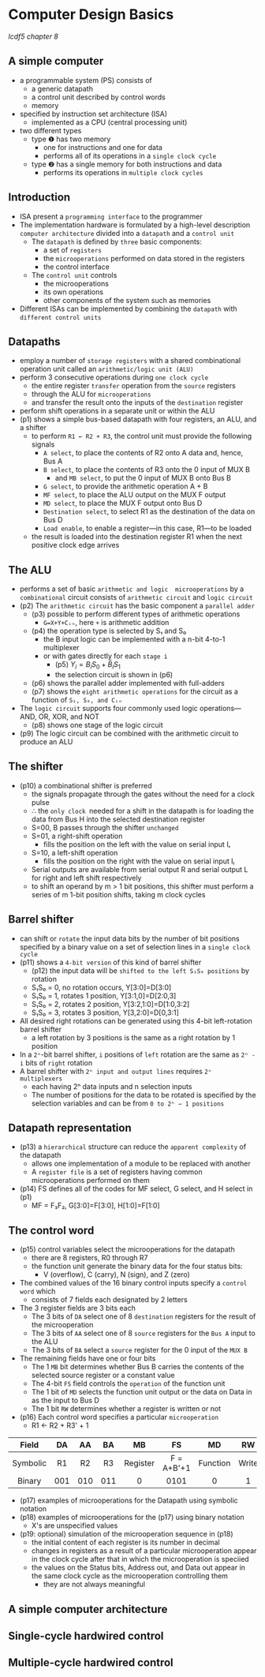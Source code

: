 # Computer Design Basics
_lcdf5 chapter 8_


A simple computer
---
- a programmable system (PS) consists of 
  - a generic datapath
  - a control unit described by control words
  - memory
- specified by instruction set architecture (ISA)
  - implemented as a CPU (central processing unit)
- two different types
  - type ❶ has two memory
    - one for instructions and one for data
    - performs all of its operations in a `single clock cycle`
  - type ❷ has a single memory for both instructions and data
    - performs its operations in `multiple clock cycles`


Introduction
---
- ISA present a `programming interface` to the programmer
- The implementation hardware is formulated by a high-level description `computer architecture` divided into a `datapath` and a `control unit`
  - The `datapath` is defined by `three` basic components:
    - a set of `registers`
    - the `microoperations` performed on data stored in the registers
    - the control interface
  - The `control unit` controls
    - the microoperations
    - its own operations
    - other components of the system such as memories
-  Different ISAs can be implemented by combining the `datapath` with `different control units`


Datapaths
---
- employ a number of `storage registers` with a shared combinational operation unit called an `arithmetic/logic unit (ALU)`
- perform 3 consecutive operations during `one clock cycle`
  - the entire register `transfer` operation from the `source` registers 
  - through the ALU for `microoperations`
  - and transfer the result onto the inputs of the `destination` register
- perform shift operations in a separate unit or within the ALU
- (p1) shows a simple bus-based datapath with four registers, an ALU, and a shifter
  - to perform `R1 ← R2 + R3`, the control unit must provide the following signals
    - `A select`, to place the contents of R2 onto A data and, hence, Bus A
    - `B select`, to place the contents of R3 onto the 0 input of MUX B
      - and `MB select`, to put the 0 input of MUX B onto Bus B
    - `G select`, to provide the arithmetic operation A + B
    - `MF select`, to place the ALU output on the MUX F output
    - `MD select`, to place the MUX F output onto Bus D
    - `Destination select`, to select R1 as the destination of the data on Bus D
    - `Load enable`, to enable a register—in this case, R1—to be loaded
  - the result is loaded into the destination register R1 when the next positive clock edge arrives


The ALU
---
- performs a set of basic `arithmetic and logic  microoperations` by a `combinational` circuit consists of `arithmetic circuit` and `logic circuit`
- (p2) The `arithmetic circuit` has the basic component a `parallel adder`
  - (p3) possible to perform different types of arithmetic operations
    - `G=X+Y+Cᵢₙ`, here `+` is arithmetic addition
  - (p4) the operation type is selected by S₁ and S₀
    - the B input logic can be implemented with a n-bit 4-to-1 multiplexer
    - or with gates directly for each `stage i`
      - (p5) ${ Y_i = B_iS_0 + \bar{B}_iS_1 }$
      - the selection circuit is shown in (p6)
  - (p6) shows the parallel adder implemented with full-adders
  - (p7) shows the `eight arithmetic operations` for the circuit as a function of `S₁, S₀, and Cᵢₙ`
- The `logic circuit` supports four commonly used logic operations—AND, OR, XOR, and NOT
  - (p8) shows one stage of the logic circuit
- (p9) The logic circuit can be combined with the arithmetic circuit to produce an ALU



The shifter
---
- (p10) a combinational shifter is preferred
  - the signals propagate through the gates without the need for a clock pulse
  - ∴ the `only clock `needed for a shift in the datapath is for loading the data from Bus H into the selected destination register
  - S=00, B passes through the shifter `unchanged`
  - S=01, a right-shift operation
    - fills the position on the left with the value on serial input Iᵣ
  - S=10, a left-shift operation
    - fills the position on the right with the value on serial input Iₗ
  - Serial outputs are available from serial output R and serial output L for right and left shift respectively
  - to shift an operand by m > 1 bit positions, this shifter must perform a series of m 1-bit position shifts, taking m clock cycles


Barrel shifter
---
- can shift or `rotate` the input data bits by the number of bit positions specified by a binary value on a set of selection lines in a `single clock cycle`
- (p11) shows a `4-bit version` of this kind of barrel shifter
  - (p12) the input data will be `shifted to the left S₁S₀ positions` by rotation
  - S₁S₀ = 0, no rotation occurs, Y[3:0]=D[3:0]
  - S₁S₀ = 1, rotates 1 position, Y[3:1,0]=D[2:0,3]
  - S₁S₀ = 2, rotates 2 position, Y[3:2,1:0]=D[1:0,3:2]
  - S₁S₀ = 3, rotates 3 position, Y[3,2:0]=D[0,3:1]
- All desired right rotations can be generated using this 4-bit left-rotation barrel shifter
  - a left rotation by 3 positions is the same as a right rotation by 1 position
- In a `2ⁿ`-bit barrel shifter, `i` positions of `left` rotation are the same as `2ⁿ - i` bits of `right` rotation
- A barrel shifter with `2ⁿ input and output lines` requires `2ⁿ multiplexers`
  - each having 2ⁿ data inputs and n selection inputs
  - The number of positions for the data to be rotated is specified by the selection variables and can be from `0 to 2ⁿ − 1 positions`


Datapath representation
---
- (p13) a `hierarchical` structure can reduce the `apparent complexity` of the datapath
  - allows one implementation of a module to be replaced with another
  - A `register file` is a set of registers having common microoperations performed on them
- (p14) FS defines all of the codes for MF select, G select, and H select in (p1)
  - MF = F₃F₂,  G[3:0]=F[3:0], H[1:0]=F[1:0]



The control word
---
- (p15) control variables select the microoperations for the datapath
  - there are 8 registers, R0 through R7
  - the function unit generate the binary data for the four status bits:
    - V (overflow), C (carry), N (sign), and Z (zero)
- The combined values of the 16 binary control inputs specify a `control word` which
  - consists of 7 fields each designated by 2 letters
- The 3 register fields are 3 bits each
  - The 3 bits of `DA` select one of 8 `destination` registers for the result of the microoperation
  - The 3 bits of `AA` select one of 8 `source` registers for the `Bus A` input to the ALU
  - The 3 bits of `BA` select a `source` register for the 0 input of the `MUX B`
- The remaining fields have one or four bits
  - The 1 `MB` bit determines whether Bus B carries the contents of the selected source register or a constant value
  - The 4-bit `FS` field controls the `operation` of the function unit
  - The 1 bit of `MD` selects the function unit output or the data on Data in as the input to Bus D
  - The 1 bit `RW` determines whether a register is written or not
- (p16) Each control word specifies a particular `microoperation`
  - R1 ← R2 + R3' + 1

| Field | DA | AA | BA | MB | FS | MD | RW |
|:--:|:--:|:--:|:--:|:--:|:--:|:--:|:--:|
| Symbolic | R1 | R2 | R3 | Register | F = A+B'+1 | Function | Write |
| Binary | 001 | 010 | 011 | 0 | 0101 | 0 | 1 |

- (p17) examples of microoperations for the Datapath using symbolic notation
- (p18) examples of microoperations for the (p17) using binary notation
  - X's are unspecified values
- (p19: optional) simulation of the microoperation sequence in (p18)
  - the initial content of each register is its number in decimal
  - changes in registers as a result of a particular microoperation appear in the clock cycle after that in which the microoperation is speciied
  - the values on the Status bits, Address out, and Data out appear in the same clock cycle as the microoperation controlling them
    - they are not always meaningful


A simple computer architecture
---



Single-cycle hardwired control
---



Multiple-cycle hardwired control
---

